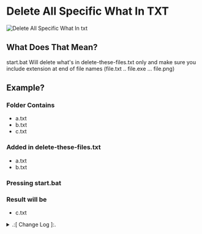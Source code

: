 # Delete All Specific What In TXT

![Delete All Specific What In txt](https://github.com/oqyh/Useful-Batch-Files/assets/48490385/74d7f1ce-ead0-4034-b35e-ef5eeb3950ea)


## What Does That Mean?
start.bat Will delete what's in delete-these-files.txt only
and make sure you include extension at end of file names (file.txt .. file.exe ... file.png)


## Example?


### Folder Contains
 - a.txt
 - b.txt
 - c.txt

### Added in delete-these-files.txt
 - a.txt
 - b.txt

### Pressing start.bat

### Result will be 
 - c.txt



<details> 
  <summary>.:[ Change Log ]:.</summary>
  
* (1.0.0)
  * Initial Release 
    
</details>
